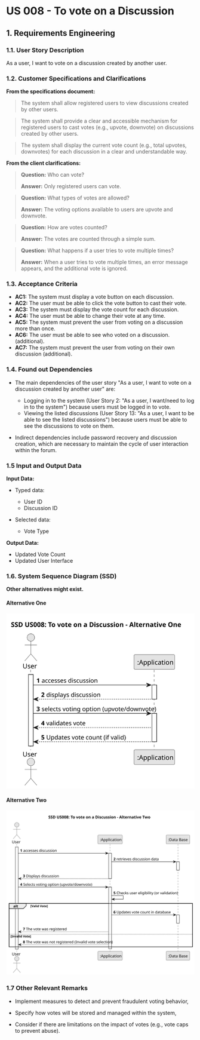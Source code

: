 # US 008 - To vote on a Discussion


## 1. Requirements Engineering


### 1.1. User Story Description


As a user, I want to vote on a discussion created by another user.



### 1.2. Customer Specifications and Clarifications 


**From the specifications document:**

>	The system shall allow registered users to view discussions created by other users.  


>	The system shall provide a clear and accessible mechanism for registered users to cast votes (e.g., upvote, downvote) on discussions created by other users.


>	The system shall display the current vote count (e.g., total upvotes, downvotes) for each discussion in a clear and understandable way.



**From the client clarifications:**

> **Question:** Who can vote?
>  
> **Answer:** Only registered users can vote.


> **Question:** What types of votes are allowed? 
>  
> **Answer:** The voting options available to users are upvote and downvote.


> **Question:** How are votes counted? 
>  
> **Answer:** The votes are counted through a simple sum.


> **Question:** What happens if a user tries to vote multiple times? 
>  
> **Answer:** When a user tries to vote multiple times, an error message appears, and the additional vote is ignored.



### 1.3. Acceptance Criteria


* **AC1:** The system must display a vote button on each discussion.
* **AC2:** The user must be able to click the vote button to cast their vote.
* **AC3:** The system must display the vote count for each discussion.
* **AC4:** The user must be able to change their vote at any time.
* **AC5:** The system must prevent the user from voting on a discussion more than once.  
* **AC6:** The user must be able to see who voted on a discussion.(additional).
* **AC7:** The system must prevent the user from voting on their own discussion (additional).





### 1.4. Found out Dependencies


* The main dependencies of the user story "As a user, I want to vote on a discussion created by another user" are:

	* Logging in to the system (User Story 2: "As a user, I want/need to log in to the system") because users must be logged in to vote.
	* Viewing the listed discussions (User Story 13: "As a user, I want to be able to see the listed discussions") because users must be able to see the discussions to vote on them.


* Indirect dependencies include password recovery and discussion creation, which are necessary to maintain the cycle of user interaction within the forum.




### 1.5 Input and Output Data


**Input Data:**

* Typed data:
	* User ID 
	* Discussion ID
	
	
* Selected data:
	* Vote Type 
	


**Output Data:**

* Updated Vote Count
* Updated User Interface


### 1.6. System Sequence Diagram (SSD)

**Other alternatives might exist.**

#### Alternative One

![System Sequence Diagram - Alternative One](svg/us008-system-sequence-diagram-alternative-one.svg)

#### Alternative Two

![System Sequence Diagram - Alternative Two](svg/us008-system-sequence-diagram-alternative-two.svg)

### 1.7 Other Relevant Remarks

* Implement measures to detect and prevent fraudulent voting behavior,

* Specify how votes will be stored and managed within the system,

* Consider if there are limitations on the impact of votes (e.g., vote caps to prevent abuse).

